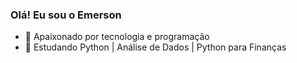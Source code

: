### Olá! Eu sou o Emerson

- 🔭 Apaixonado por tecnologia e programação
- 🌱 Estudando Python | Análise de Dados | Python para Finanças

